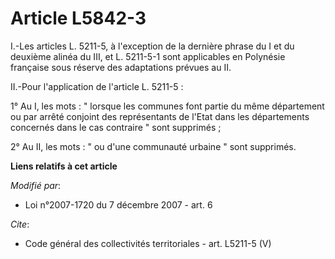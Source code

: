 # Article L5842-3

I.-Les articles L. 5211-5, à l'exception de la dernière phrase du I et du deuxième alinéa du III, et L. 5211-5-1 sont
applicables en Polynésie française sous réserve des adaptations prévues au II. 

II.-Pour l'application de l'article L. 5211-5 : 

1° Au I, les mots : " lorsque les communes font partie du même département ou par arrêté conjoint des représentants de l'Etat
dans les départements concernés dans le cas contraire " sont supprimés ; 

2° Au II, les mots : " ou d'une communauté urbaine " sont supprimés.

**Liens relatifs à cet article**

_Modifié par_:

  - Loi n°2007-1720 du 7 décembre 2007 - art. 6

_Cite_:

  - Code général des collectivités territoriales - art. L5211-5 (V)
